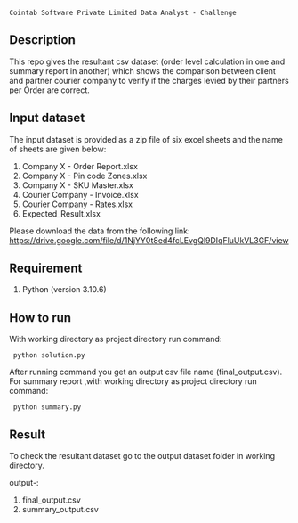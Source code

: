 ﻿	Cointab Software Private Limited Data Analyst - Challenge
	
## Description

This repo gives the resultant csv dataset (order level calculation in one and summary report  in another) which shows the comparison between client and partner courier company to verify if the charges levied by their partners per Order are correct.

## Input dataset
The input dataset is provided as a zip file of six excel sheets and the name of sheets are given below:
1. Company X - Order Report.xlsx
2. Company X - Pin code Zones.xlsx
3. Company X - SKU Master.xlsx
4. Courier Company - Invoice.xlsx
5. Courier Company - Rates.xlsx
6. Expected_Result.xlsx

Please download the data from the following link:  
https://drive.google.com/file/d/1NjYY0t8ed4fcLEvgQl9DIqFluUkVL3GF/view

## Requirement

1. Python (version 3.10.6)

## How to run

 With working directory as project directory run command:
 
 ` python solution.py`
 
 After running command you get an output csv file name (final_output.csv).
 For summary report ,with working directory as project directory run command:
 
 ` python summary.py`

## Result
To check the resultant dataset go to the output dataset folder in working directory.

output-:
1. final_output.csv
2. summary_output.csv


